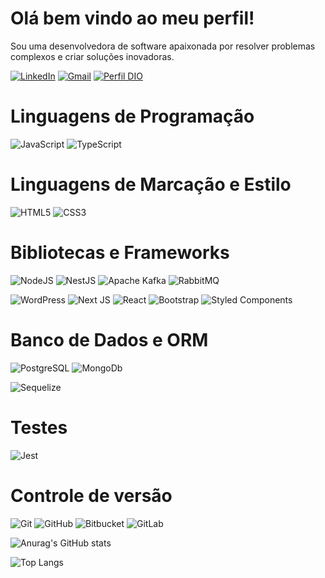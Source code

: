 
# Olá bem vindo ao meu perfil!

 Sou uma desenvolvedora de software apaixonada por resolver problemas complexos e criar soluções inovadoras.

[![LinkedIn](https://img.shields.io/badge/LinkedIn-0077B5?style=for-the-badge&logo=linkedin&logoColor=white)](https://br.linkedin.com/in/veronicagrocha)
[![Gmail](https://img.shields.io/badge/Gmail-333333?style=for-the-badge&logo=gmail&logoColor=red)](mailto:veronica.gomes.rocha@gmail.com)
[![Perfil DIO](https://img.shields.io/badge/-Meu%20Perfil%20na%20DIO-30A3DC?style=for-the-badge)](https://www.dio.me/users/veronica_gomes_rocha)

# Linguagens de Programação

![JavaScript](https://img.shields.io/badge/JavaScript-F7DF1E?style=for-the-badge&logo=javascript&logoColor=black)
![TypeScript](https://img.shields.io/badge/TypeScript-007ACC?style=for-the-badge&logo=typescript&logoColor=white)

# Linguagens de Marcação e Estilo

![HTML5](https://img.shields.io/badge/HTML5-E34F26?style=for-the-badge&logo=html5&logoColor=white)
![CSS3](https://img.shields.io/badge/CSS3-1572B6?style=for-the-badge&logo=css3&logoColor=white)

# Bibliotecas e Frameworks

![NodeJS](https://img.shields.io/badge/node.js-6DA55F?style=for-the-badge&logo=node.js&logoColor=white)
![NestJS](https://img.shields.io/badge/nestjs-%23E0234E.svg?style=for-the-badge&logo=nestjs&logoColor=white)
![Apache Kafka](https://img.shields.io/badge/Apache%20Kafka-000?style=for-the-badge&logo=apachekafka)
![RabbitMQ](https://img.shields.io/badge/Rabbitmq-FF6600?style=for-the-badge&logo=rabbitmq&logoColor=white)


![WordPress](https://img.shields.io/badge/WordPress-%23117AC9.svg?style=for-the-badge&logo=WordPress&logoColor=white)
![Next JS](https://img.shields.io/badge/Next-black?style=for-the-badge&logo=next.js&logoColor=white)
![React](https://img.shields.io/badge/React-20232A?style=for-the-badge&logo=react&logoColor=61DAFB)
![Bootstrap](https://img.shields.io/badge/bootstrap-%238511FA.svg?style=for-the-badge&logo=bootstrap&logoColor=white)
![Styled Components](https://img.shields.io/badge/styled--components-DB7093?style=for-the-badge&logo=styled-components&logoColor=white)


# Banco de Dados e ORM

![PostgreSQL](https://img.shields.io/badge/PostgreSQL-000?style=for-the-badge&logo=postgresql)
![MongoDb](https://img.shields.io/badge/MongoDB-4EA94B?style=for-the-badge&logo=mongodb&logoColor=white)

![Sequelize](https://img.shields.io/badge/Sequelize-52B0E7?style=for-the-badge&logo=Sequelize&logoColor=white)


# Testes

![Jest](https://img.shields.io/badge/-jest-%23C21325?style=for-the-badge&logo=jest&logoColor=white)

# Controle de versão

![Git](https://img.shields.io/badge/git-%23F05033.svg?style=for-the-badge&logo=git&logoColor=white)
![GitHub](https://img.shields.io/badge/github-%23121011.svg?style=for-the-badge&logo=github&logoColor=white)
![Bitbucket](https://img.shields.io/badge/bitbucket-%230047B3.svg?style=for-the-badge&logo=bitbucket&logoColor=white)
![GitLab](https://img.shields.io/badge/gitlab-%23181717.svg?style=for-the-badge&logo=gitlab&logoColor=white)

![Anurag's GitHub stats](https://github-readme-stats.vercel.app/api?username=veronicagr&show_icons=true&theme=tokyonight)

![Top Langs](https://github-readme-stats.vercel.app/api/top-langs/?username=veronicagr&hide_progress=true)

